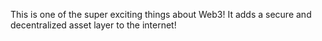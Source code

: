 This is one of the super exciting things about Web3! It adds a secure and decentralized asset layer to the internet!
